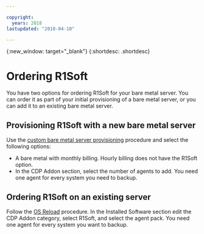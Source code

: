 ```yaml
---

copyright:
  years: 2018
lastupdated: "2018-04-10"

---
```


{:new_window: target="_blank"}
{:shortdesc: .shortdesc}

# Ordering R1Soft

You have two options for ordering R1Soft for your bare metal server. You can order it as part of your initial provisioning of a bare metal server, or you can add it to an existing bare metal server.

## Provisioning R1Soft with a new bare metal server
Use the [custom bare metal server provisioning](https://console.bluemix.net/docs/bare-metal/baremetal-provision.html#building-a-custom-bare-metal-server) procedure and select the following options:

* A bare metal with monthly billing. Hourly billing does not have the R1Soft option.
* In the CDP Addon section, select the number of agents to add. You need one agent for every system you need to backup.

## Ordering R1Soft on an existing server
Follow the [OS Reload](/docs/infrastructure/software?topic=software-reloading-the-os) procedure. In the Installed Software section edit the CDP Addon category, select R1Soft, and select the agent pack. You need one agent for every system you want to backup.
